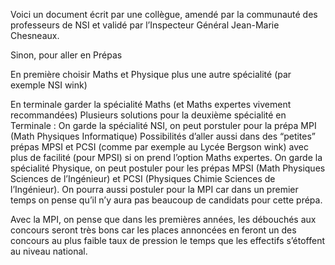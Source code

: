 Voici un document écrit par une collègue, amendé par la communauté des professeurs de NSI et validé par l’Inspecteur Général Jean-Marie Chesneaux.

 

Sinon, pour aller en Prépas

En première choisir Maths et Physique plus une autre spécialité (par exemple NSI wink)

En terminale garder la spécialité Maths (et Maths expertes vivement recommandées)
Plusieurs solutions pour la deuxième spécialité en Terminale :
On garde la spécialité NSI, on peut porstuler pour la prépa MPI (Math Physiques Informatique)
Possibilités d’aller aussi dans des “petites” prépas MPSI et PCSI (comme par exemple au Lycée Bergson wink) avec plus de facilité (pour MPSI) si on prend l’option Maths expertes.
On garde la spécialité Physique, on peut postuler pour les prépas MPSI (Math Physiques Sciences de l’Ingénieur) et PCSI (Physiques Chimie Sciences de l’Ingénieur).
On pourra aussi postuler pour la MPI car dans un premier temps on pense qu’il n’y aura pas beaucoup de candidats pour cette prépa.

Avec la MPI, on pense que dans les premières années, les débouchés aux concours seront très bons car les places annoncées en feront un des concours au plus faible taux de pression le temps que les effectifs s’étoffent au niveau national.

 

